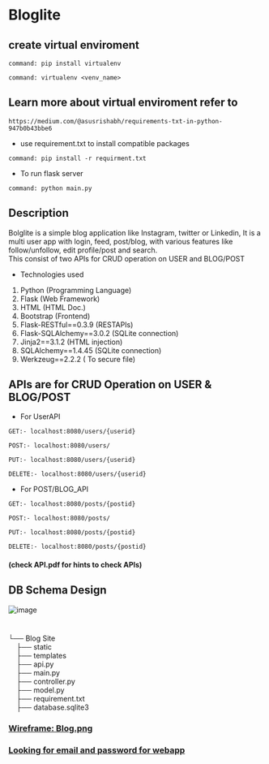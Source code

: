 # Bloglite
## create virtual enviroment
```
command: pip install virtualenv
```
```
command: virtualenv <venv_name>
```
## Learn more about virtual enviroment refer to
```
https://medium.com/@asusrishabh/requirements-txt-in-python-947b0b43bbe6
```
- use requirement.txt to install compatible packages
```
command: pip install -r requirment.txt
```
- To run flask server
```
command: python main.py
```

## Description
Bolglite is a simple blog application like Instagram, twitter or Linkedin, It is a multi user app with
login, feed, post/blog, with various features like follow/unfollow, edit profile/post and search.<br>
This consist of two APIs for CRUD operation on USER and BLOG/POST
- Technologies used
1. Python (Programming Language)
2. Flask (Web Framework)
3. HTML (HTML Doc.)
4. Bootstrap (Frontend)
5. Flask-RESTful==0.3.9 (RESTAPIs)
6. Flask-SQLAlchemy==3.0.2 (SQLite connection)
7. Jinja2==3.1.2 (HTML injection)
8. SQLAlchemy==1.4.45 (SQLite connection)
9. Werkzeug==2.2.2 ( To secure file)

## APIs are for CRUD Operation on USER & BLOG/POST
- For UserAPI
```
GET:- localhost:8080/users/{userid}
```
```
POST:- localhost:8080/users/
```
```
PUT:- localhost:8080/users/{userid}
```
```
DELETE:- localhost:8080/users/{userid}
```
- For POST/BLOG_API
```
GET:- localhost:8080/posts/{postid}
```
```
POST:- localhost:8080/posts/
```
```
PUT:- localhost:8080/posts/{postid}
```
```
DELETE:- localhost:8080/posts/{postid}
```
#### (check API.pdf for hints to check APIs)
## DB Schema Design
![image](https://user-images.githubusercontent.com/67859818/218969616-cdd254ba-9204-4f4f-9482-bbf4a13043e9.png)

# 
└── Blog Site<br>
&nbsp;&nbsp;&nbsp;&nbsp;├── static<br>
&nbsp;&nbsp;&nbsp;&nbsp;├── templates<br>
&nbsp;&nbsp;&nbsp;&nbsp;├── api.py<br>
&nbsp;&nbsp;&nbsp;&nbsp;├── main.py<br>
&nbsp;&nbsp;&nbsp;&nbsp;├── controller.py<br>
&nbsp;&nbsp;&nbsp;&nbsp;├── model.py<br>
&nbsp;&nbsp;&nbsp;&nbsp;├── requirement.txt<br>
&nbsp;&nbsp;&nbsp;&nbsp;├── database.sqlite3<br>

### [Wireframe: Blog.png](https://github.com/rishabh11336/Blogsite/blob/main/Blog.png)
### [Looking for email and password for webapp](https://github.com/rishabh11336/Blogsite/blob/main/Blog%20Site/README.md#for-testing-username-in-current-database)
